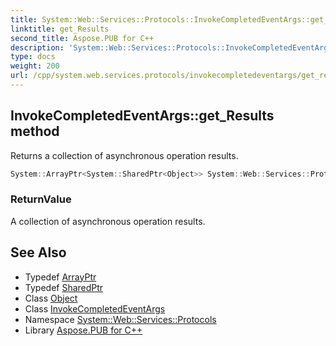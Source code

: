 ```yaml
---
title: System::Web::Services::Protocols::InvokeCompletedEventArgs::get_Results method
linktitle: get_Results
second_title: Aspose.PUB for C++
description: 'System::Web::Services::Protocols::InvokeCompletedEventArgs::get_Results method. Returns a collection of asynchronous operation results in C++.'
type: docs
weight: 200
url: /cpp/system.web.services.protocols/invokecompletedeventargs/get_results/
---
```

## InvokeCompletedEventArgs::get_Results method


Returns a collection of asynchronous operation results.

```cpp
System::ArrayPtr<System::SharedPtr<Object>> System::Web::Services::Protocols::InvokeCompletedEventArgs::get_Results()
```


### ReturnValue

A collection of asynchronous operation results.

## See Also

* Typedef [ArrayPtr](../../../system/arrayptr/)
* Typedef [SharedPtr](../../../system/sharedptr/)
* Class [Object](../../../system/object/)
* Class [InvokeCompletedEventArgs](../)
* Namespace [System::Web::Services::Protocols](../../)
* Library [Aspose.PUB for C++](../../../)
